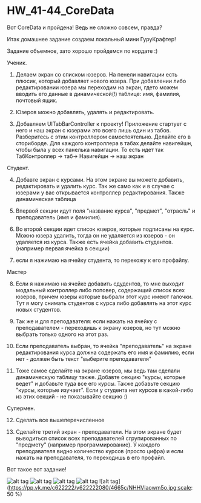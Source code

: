 # HW_41-44_CoreData

Вот CoreData и пройдена! Ведь не сложно совсем, правда? 

Итак домашнее задание создаем локальный мини ГуруКрафтер!

Задание объемное, зато хорошо пройдемся по кордате :)

Ученик.

1. Делаем экран со списком юзеров. На пенели навигации есть плюсик, который добавляет нового юзера. При добавлении либо редактировании юзера мы переходим на экран, гдето можем вводить его данные в динамической(!) таблице: имя, фамилия, почтовый ящик.

2. Юзеров можно добавлять, удалять и редактировать.

3. Добавляем UITabBarController к проекту! Приложение стартует с него и наш экран с юзерами это всего лишь один из табов. Разберитесь с этим контроллером самостоятельно. Делайте его в сториборде. Для каждого контроллера в табах делайте навигейшн, чтобы была у всех панелька навигации. То есть идет так ТабКонтроллер -> таб-> Навигейшн -> наш экран

Студент. 

4. Добавте экран с курсами. На этом экране вы можете добавить, редактировать и удалить курс. Так же само как и в случае с юзерами у вас открывается контроллер редактирования. Также динамическая таблица

5. Впервой секции идут поля "название курса", "предмет", "отрасль" и преподаватель (имя и фамилия). 

6. Во второй секции идет список юзеров, которые подписаны на курс. Можно юзера удалить, тогда он не удаляется из юзеров - он удаляется из курса. Также есть ячейка добавить студентов. (например первая ячейка в секции)

7. если я нажимаю на ячейку студента, то перехожу к его профайлу.

Мастер

8. Если я нажимаю на ячейке добавить сдудентов, то мне выходит модальный контроллер либо поповер, содержащий список всех юзеров, причем юзеры которые выбрали этот курс имеют галочки. Тут я могу снимать студентов с курса либо добавлять на этот курс новых студентов.

9. Так же и для преподавателя: если нажать на ячейку с преподавателем - переходишь к экрану юзеров, но тут можно выбрать только одного на этот раз. 

10. Если преподаватель выбран, то ячейка "преподаватель" на экране редактирования курса должна содержать его имя и фамилию, если нет - должен быть текст "выберите преподавателя"

11. Тоже самое сделайте на экране юзеров, мы ведь там сделали динамическую таблицу также. Добавте секцию "курсы, которые ведет" и добавьте туда все его курсы. Также добавьте секцию "курсы, которые изучает". Если у студента нет курсов в какой-либо из этих секций - не показывайте секцию :)

Супермен.

12. Сделать все вышеперечисленное

13. Сделайте третий экран - преподаватели. На этом экране будет выводиться список всех преподавателей сгрупированных по "предмету" (например программирование). У каждого преподавателя видно количество курсов (просто цифра) и если нажать на преподавателя, то переходишь в его профайл.

Вот такое вот задание!

![alt tag](https://pp.vk.me/c622222/v622222080/46653/7gMcjw6gF64.jpg)
![alt tag](https://pp.vk.me/c622222/v622222080/46638/f5RdxmvnswI.jpg)
![alt tag](https://pp.vk.me/c622222/v622222080/46641/8kfQ0q6QZAI.jpg)
![alt tag](https://pp.vk.me/c622222/v622222080/4664a/6gDlZE4Pq2U.jpg)
![alt tag](https://pp.vk.me/c622222/v622222080/4665c/NHHVIaowm5o.jpg:scale: 50 %)
